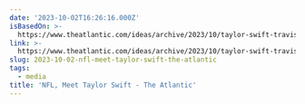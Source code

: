 ```yaml
---
date: '2023-10-02T16:26:16.000Z'
isBasedOn: >-
  https://www.theatlantic.com/ideas/archive/2023/10/taylor-swift-travis-kelce-kansas-city-chiefs-football/675506/
link: >-
  https://www.theatlantic.com/ideas/archive/2023/10/taylor-swift-travis-kelce-kansas-city-chiefs-football/675506/
slug: 2023-10-02-nfl-meet-taylor-swift-the-atlantic
tags:
  - media
title: 'NFL, Meet Taylor Swift - The Atlantic'
---
```


